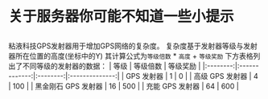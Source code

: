 # 关于服务器你可能不知道一些小提示

## 
粘液科技GPS发射器用于增加GPS网络的复杂度。
复杂度基于发射器等级与发射器所在位置的高度(坐标中的Y)
其计算公式为`等级倍数` * `高度` + `等级奖励`
下方表格列出了不同等级的发射器的数据：
|   等级    |   等级倍数   |      等级奖励      |
|:--------:|:-------------:|:--------:|:--------------:|
|   GPS 发射器   |   1    |       0       |
|   高级 GPS 发射器   |   4    |   100    |
|   黑金刚石 GPS 发射器   |   16    |   500    |
|   充能 GPS 发射器   |   64    |   600   |
